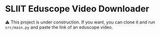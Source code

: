 # SLIIT Eduscope Video Downloader

⚠️ This project is under construction. If you want, you can clone it and run `src/main.py` and paste the link of an eduscope video.
